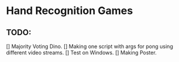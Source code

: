 # Hand Recognition Games

## TODO:

[] Majority Voting Dino.
[] Making one script with args for pong using different video streams.
[] Test on Windows.
[] Making Poster.